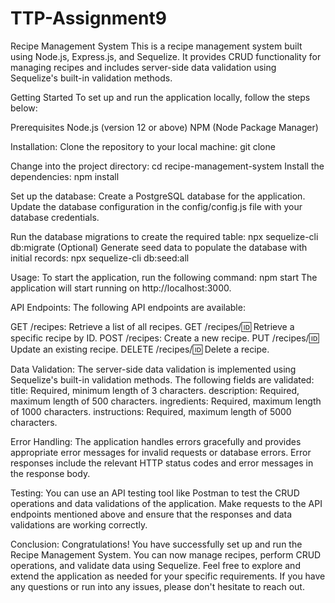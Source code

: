 # TTP-Assignment9

Recipe Management System
This is a recipe management system built using Node.js, Express.js, and Sequelize. It provides CRUD functionality for managing recipes and includes server-side data validation using Sequelize's built-in validation methods.

Getting Started
To set up and run the application locally, follow the steps below:

Prerequisites
Node.js (version 12 or above)
NPM (Node Package Manager)

Installation:
Clone the repository to your local machine:
git clone <repository-url>

Change into the project directory:
cd recipe-management-system
Install the dependencies:
npm install

Set up the database:
Create a PostgreSQL database for the application.
Update the database configuration in the config/config.js file with your database credentials.

Run the database migrations to create the required table:
npx sequelize-cli db:migrate
(Optional) Generate seed data to populate the database with initial records:
npx sequelize-cli db:seed:all

Usage:
To start the application, run the following command:
npm start
The application will start running on http://localhost:3000.

API Endpoints:
The following API endpoints are available:

GET /recipes: Retrieve a list of all recipes.
GET /recipes/:id: Retrieve a specific recipe by ID.
POST /recipes: Create a new recipe.
PUT /recipes/:id: Update an existing recipe.
DELETE /recipes/:id: Delete a recipe.

Data Validation:
The server-side data validation is implemented using Sequelize's built-in validation methods. The following fields are validated:
title: Required, minimum length of 3 characters.
description: Required, maximum length of 500 characters.
ingredients: Required, maximum length of 1000 characters.
instructions: Required, maximum length of 5000 characters.

Error Handling:
The application handles errors gracefully and provides appropriate error messages for invalid requests or database errors. Error responses include the relevant HTTP status codes and error messages in the response body.

Testing:
You can use an API testing tool like Postman to test the CRUD operations and data validations of the application. Make requests to the API endpoints mentioned above and ensure that the responses and data validations are working correctly.

Conclusion:
Congratulations! You have successfully set up and run the Recipe Management System. You can now manage recipes, perform CRUD operations, and validate data using Sequelize.
Feel free to explore and extend the application as needed for your specific requirements.
If you have any questions or run into any issues, please don't hesitate to reach out.
